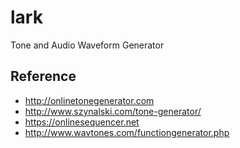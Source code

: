# lark

Tone and Audio Waveform Generator

## Reference

- http://onlinetonegenerator.com
- http://www.szynalski.com/tone-generator/
- https://onlinesequencer.net
- http://www.wavtones.com/functiongenerator.php
